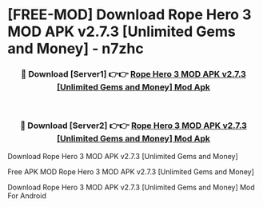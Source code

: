 # [FREE-MOD] Download Rope Hero 3 MOD APK v2.7.3 [Unlimited Gems and Money] - n7zhc


<div align="center">
<h3>🔴 Download [Server1] 👉👉 <a href="https://apk-comot.site?title=Rope_Hero_3_MOD_APK_v2.7.3_[Unlimited_Gems_and_Money]">Rope Hero 3 MOD APK v2.7.3 [Unlimited Gems and Money] Mod Apk</a></h3><br>

<h3>🔴 Download [Server2] 👉👉 <a href="https://apk-comot.site?title=Rope_Hero_3_MOD_APK_v2.7.3_[Unlimited_Gems_and_Money]">Rope Hero 3 MOD APK v2.7.3 [Unlimited Gems and Money] Mod Apk</a></h3>
</div>



Download Rope Hero 3 MOD APK v2.7.3 [Unlimited Gems and Money] 

Free APK MOD Rope Hero 3 MOD APK v2.7.3 [Unlimited Gems and Money] 

Download Rope Hero 3 MOD APK v2.7.3 [Unlimited Gems and Money] Mod For Android

